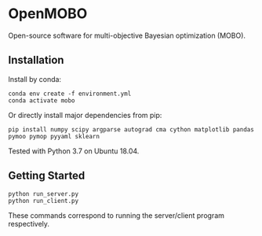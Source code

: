 # OpenMOBO

Open-source software for multi-objective Bayesian optimization (MOBO).

## Installation

Install by conda:

```
conda env create -f environment.yml
conda activate mobo
```

Or directly install major dependencies from pip:

```
pip install numpy scipy argparse autograd cma cython matplotlib pandas pymoo pymop pyyaml sklearn
```

Tested with Python 3.7 on Ubuntu 18.04.

## Getting Started

```
python run_server.py
python run_client.py
```

These commands correspond to running the server/client program respectively.
